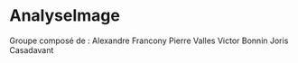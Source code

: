 # AnalyseImage

Groupe composé de :
    Alexandre Francony
    Pierre Valles
    Victor Bonnin
    Joris Casadavant
